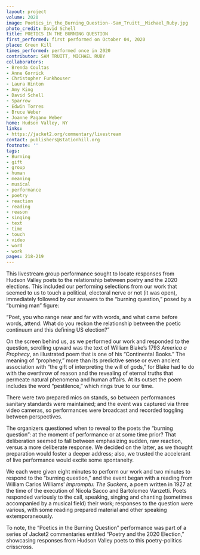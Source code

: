 ```yaml
---
layout: project
volume: 2020
image: Poetics_in_the_Burning_Question--Sam_Truitt__Michael_Ruby.jpg
photo_credit: David Schell
title: POETICS IN THE BURNING QUESTION
first_performed: first performed on October 04, 2020
place: Green Kill
times_performed: performed once in 2020
contributor: SAM TRUITT, MICHAEL RUBY
collaborators:
- Brenda Coultas
- Anne Gorrick
- Christopher Funkhouser
- Laura Hinton
- Amy King
- David Schell
- Sparrow
- Edwin Torres
- Bruce Weber
- Joanne Pagano Weber
home: Hudson Valley, NY
links:
- https://jacket2.org/commentary/livestream
contact: publishers@stationhill.org
footnote: ''
tags:
- Burning
- gift
- group
- human
- meaning
- musical
- performance
- poetry
- reaction
- reading
- reason
- singing
- text
- time
- touch
- video
- word
- work
pages: 218-219
---
```

This livestream group performance sought to locate responses from Hudson Valley poets to the relationship between poetry and the 2020 elections. This included our performing selections from our work that seemed to us to touch a political, electoral nerve or not (it was open), immediately followed by our answers to the “burning question,” posed by a “burning man” figure: 

“Poet, you who range near and far with words, and what came before words, attend: What do you reckon the relationship between the poetic continuum and this defining US election?”

On the screen behind us, as we performed our work and responded to the question, scrolling upward was the text of William Blake’s 1793 *America a Prophecy*, an illustrated poem that is one of his “Continental Books.” The meaning of “prophecy,” more than its predictive sense or even ancient association with “the gift of interpreting the will of gods,” for Blake had to do with the overthrow of reason and the revealing of eternal truths that permeate natural phenomena and human affairs. At its outset the poem includes the word “pestilence,” which rings true to our time.

There were two prepared mics on stands, so between performances sanitary standards were maintained; and the event was captured via three video cameras, so performances were broadcast and recorded toggling between perspectives. 

The organizers questioned when to reveal to the poets the “burning question”: at the moment of performance or at some time prior? That deliberation seemed to fall between emphasizing sudden, raw reaction, versus a more deliberate response. We decided on the latter, as we thought preparation would foster a deeper address; also, we trusted the accelerant of live performance would excite some spontaneity. 

We each were given eight minutes to perform our work and two minutes to respond to the “burning question,” and the event began with a reading from William Carlos Williams’ *Impromptu: The Suckers*, a poem written in 1927 at the time of the execution of Nicola Sacco and Bartolomeo Vanzetti. Poets responded variously to the call, speaking, singing and chanting (sometimes accompanied by a musical field) their work; responses to the question were various, with some reading prepared material and other speaking extemporaneously. 

To note, the “Poetics in the Burning Question” performance was part of a series of Jacket2 commentaries entitled “Poetry and the 2020 Election,” showcasing responses from Hudson Valley poets to this poetry-politics crisscross.